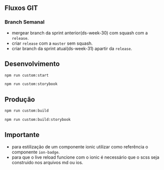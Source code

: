 ## Fluxos GIT

### Branch Semanal

- mergear branch da sprint anterior(ds-week-30) com squash com a `release`.
- criar `release` com a `master` sem squash.
- criar branch da sprint atual(ds-week-31) apartir da `release`.

## Desenvolvimento

```bash
npm run custom:start
```

```bash
npm run custom:storybook
```

## Produção

```bash
npm run custom:build
```

```bash
npm run custom:build:storybook
```

## Importante

- para estilização de um componente ionic utilizar como referência o componente `ion-badge`.
- para que o live reload funcione com o ionic é necessário que o scss seja construido nos arquivos md ou ios.